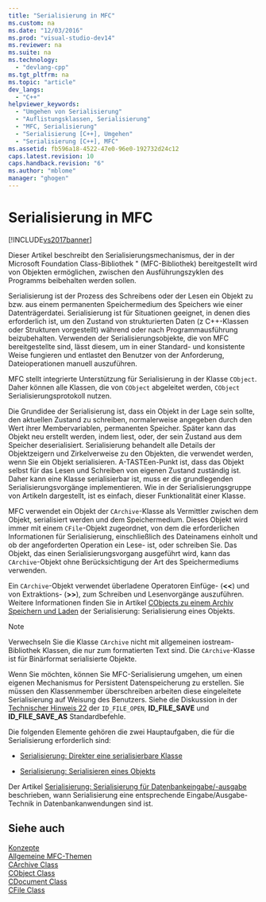 ```yaml
---
title: "Serialisierung in MFC"
ms.custom: na
ms.date: "12/03/2016"
ms.prod: "visual-studio-dev14"
ms.reviewer: na
ms.suite: na
ms.technology: 
  - "devlang-cpp"
ms.tgt_pltfrm: na
ms.topic: "article"
dev_langs: 
  - "C++"
helpviewer_keywords: 
  - "Umgehen von Serialisierung"
  - "Auflistungsklassen, Serialisierung"
  - "MFC, Serialisierung"
  - "Serialisierung [C++], Umgehen"
  - "Serialisierung [C++], MFC"
ms.assetid: fb596a18-4522-47e0-96e0-192732d24c12
caps.latest.revision: 10
caps.handback.revision: "6"
ms.author: "mblome"
manager: "ghogen"
---
```

# Serialisierung in MFC
[!INCLUDE[vs2017banner](../assembler/inline/includes/vs2017banner.md)]

Dieser Artikel beschreibt den Serialisierungsmechanismus, der in der Microsoft Foundation Class\-Bibliothek " \(MFC\-Bibliothek\) bereitgestellt wird von Objekten ermöglichen, zwischen den Ausführungszyklen des Programms beibehalten werden sollen.  
  
 Serialisierung ist der Prozess des Schreibens oder der Lesen ein Objekt zu bzw. aus einem permanenten Speichermedium des Speichers wie einer Datenträgerdatei.  Serialisierung ist für Situationen geeignet, in denen dies erforderlich ist, um den Zustand von strukturierten Daten \(z C\+\+\-Klassen oder Strukturen vorgestellt\) während oder nach Programmausführung beizubehalten.  Verwenden der Serialisierungsobjekte, die von MFC bereitgestellte sind, lässt diesem, um in einer Standard\- und konsistente Weise fungieren und entlastet den Benutzer von der Anforderung, Dateioperationen manuell auszuführen.  
  
 MFC stellt integrierte Unterstützung für Serialisierung in der Klasse `CObject`.  Daher können alle Klassen, die von `CObject` abgeleitet werden, `CObject` Serialisierungsprotokoll nutzen.  
  
 Die Grundidee der Serialisierung ist, dass ein Objekt in der Lage sein sollte, den aktuellen Zustand zu schreiben, normalerweise angegeben durch den Wert ihrer Membervariablen, permanenten Speicher.  Später kann das Objekt neu erstellt werden, indem liest, oder, der sein Zustand aus dem Speicher deserialisiert.  Serialisierung behandelt alle Details der Objektzeigern und Zirkelverweise zu den Objekten, die verwendet werden, wenn Sie ein Objekt serialisieren.  A\-TASTEen\-Punkt ist, dass das Objekt selbst für das Lesen und Schreiben von eigenen Zustand zuständig ist.  Daher kann eine Klasse serialisierbar ist, muss er die grundlegenden Serialisierungsvorgänge implementieren.  Wie in der Serialisierungsgruppe von Artikeln dargestellt, ist es einfach, dieser Funktionalität einer Klasse.  
  
 MFC verwendet ein Objekt der `CArchive`\-Klasse als Vermittler zwischen dem Objekt, serialisiert werden und dem Speichermedium.  Dieses Objekt wird immer mit einem `CFile`\-Objekt zugeordnet, von dem die erforderlichen Informationen für Serialisierung, einschließlich des Dateinamens einholt und ob der angeforderten Operation ein Lese\- ist, oder schreiben Sie.  Das Objekt, das einen Serialisierungsvorgang ausgeführt wird, kann das `CArchive`\-Objekt ohne Berücksichtigung der Art des Speichermediums verwenden.  
  
 Ein `CArchive`\-Objekt verwendet überladene Operatoren Einfüge\- \(**\<\<**\) und von Extraktions\- \(**\>\>**\), zum Schreiben und Lesenvorgänge auszuführen.  Weitere Informationen finden Sie in Artikel [CObjects zu einem Archiv Speichern und Laden](../mfc/storing-and-loading-cobjects-via-an-archive.md) der Serialisierung: Serialisierung eines Objekts.  
  
> [!NOTE]
>  Verwechseln Sie die Klasse `CArchive` nicht mit allgemeinen iostream\-Bibliothek Klassen, die nur zum formatierten Text sind.  Die `CArchive`\-Klasse ist für Binärformat serialisierte Objekte.  
  
 Wenn Sie möchten, können Sie MFC\-Serialisierung umgehen, um einen eigenen Mechanismus for Persistent Datenspeicherung zu erstellen.  Sie müssen den Klassenmember überschreiben arbeiten diese eingeleitete Serialisierung auf Weisung des Benutzers.  Siehe die Diskussion in der [Technischer Hinweis 22](../mfc/tn022-standard-commands-implementation.md) der `ID_FILE_OPEN`, **ID\_FILE\_SAVE** und **ID\_FILE\_SAVE\_AS** Standardbefehle.  
  
 Die folgenden Elemente gehören die zwei Hauptaufgaben, die für die Serialisierung erforderlich sind:  
  
-   [Serialisierung: Direkter eine serialisierbare Klasse](../mfc/serialization-making-a-serializable-class.md)  
  
-   [Serialisierung: Serialisieren eines Objekts](../mfc/serialization-serializing-an-object.md)  
  
 Der Artikel [Serialisierung: Serialisierung für Datenbankeingabe\/\-ausgabe](../mfc/serialization-serialization-vs-database-input-output.md) beschrieben, wann Serialisierung eine entsprechende Eingabe\/Ausgabe\-Technik in Datenbankanwendungen sind ist.  
  
## Siehe auch  
 [Konzepte](../mfc/mfc-concepts.md)   
 [Allgemeine MFC\-Themen](../mfc/general-mfc-topics.md)   
 [CArchive Class](../mfc/reference/carchive-class.md)   
 [CObject Class](../mfc/reference/cobject-class.md)   
 [CDocument Class](../mfc/reference/cdocument-class.md)   
 [CFile Class](../mfc/reference/cfile-class.md)